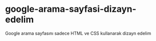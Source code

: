 # google-arama-sayfasi-dizayn-edelim
Google arama sayfasını sadece HTML ve CSS kullanarak dizayn edelim
